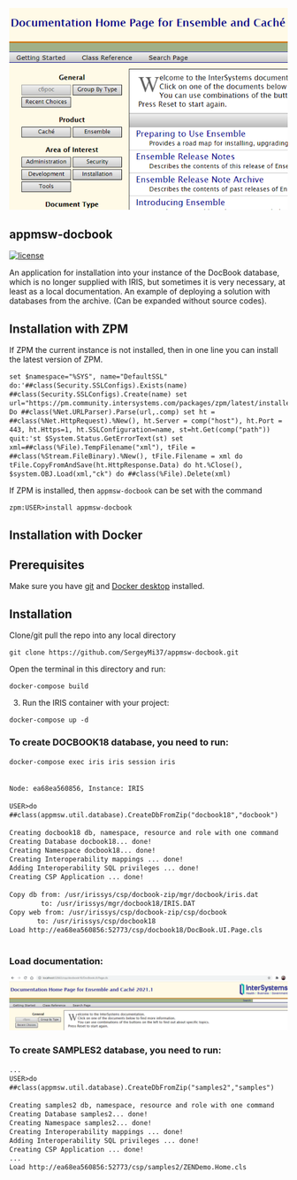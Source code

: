 ![](https://raw.githubusercontent.com/SergeyMi37/appmsw-docbook/master/doc/Screenshot_1.png)
## appmsw-docbook

[![license](https://img.shields.io/badge/License-MIT-yellow.svg)](https://opensource.org/licenses/MIT)

An application for installation into your instance of the DoсBook database, which is no longer supplied with IRIS, but sometimes it is very necessary, at least as a local documentation.
An example of deploying a solution with databases from the archive. (Can be expanded without source codes).

## Installation with ZPM

If ZPM the current instance is not installed, then in one line you can install the latest version of ZPM.
```
set $namespace="%SYS", name="DefaultSSL" do:'##class(Security.SSLConfigs).Exists(name) ##class(Security.SSLConfigs).Create(name) set url="https://pm.community.intersystems.com/packages/zpm/latest/installer" Do ##class(%Net.URLParser).Parse(url,.comp) set ht = ##class(%Net.HttpRequest).%New(), ht.Server = comp("host"), ht.Port = 443, ht.Https=1, ht.SSLConfiguration=name, st=ht.Get(comp("path")) quit:'st $System.Status.GetErrorText(st) set xml=##class(%File).TempFilename("xml"), tFile = ##class(%Stream.FileBinary).%New(), tFile.Filename = xml do tFile.CopyFromAndSave(ht.HttpResponse.Data) do ht.%Close(), $system.OBJ.Load(xml,"ck") do ##class(%File).Delete(xml)
```
If ZPM is installed, then `appmsw-docbook` can be set with the command
```
zpm:USER>install appmsw-docbook
```
## Installation with Docker

## Prerequisites
Make sure you have [git](https://git-scm.com/book/en/v2/Getting-Started-Installing-Git) and [Docker desktop](https://www.docker.com/products/docker-desktop) installed.

## Installation 
Clone/git pull the repo into any local directory

```
git clone https://github.com/SergeyMi37/appmsw-docbook.git
```

Open the terminal in this directory and run:

```
docker-compose build
```

3. Run the IRIS container with your project:

```
docker-compose up -d
```

### To create DOCBOOK18 database, you need to run:

```
docker-compose exec iris iris session iris


Node: ea68ea560856, Instance: IRIS

USER>do ##class(appmsw.util.database).CreateDbFromZip("docbook18","docbook")

Creating docbook18 db, namespace, resource and role with one command
Creating Database docbook18... done!
Creating Namespace docbook18... done!
Creating Interoperability mappings ... done!
Adding Interoperability SQL privileges ... done!
Creating CSP Application ... done!

Copy db from: /usr/irissys/csp/docbook-zip/mgr/docbook/iris.dat
        to: /usr/irissys/mgr/docbook18/IRIS.DAT
Copy web from: /usr/irissys/csp/docbook-zip/csp/docbook
       to: /usr/irissys/csp/docbook18
Load http://ea68ea560856:52773/csp/docbook18/DocBook.UI.Page.cls


```
### Load documentation:
![](https://raw.githubusercontent.com/SergeyMi37/appmsw-docbook/master/doc/Screenshot_2.png)


### To create SAMPLES2 database, you need to run:

```
...
USER>do ##class(appmsw.util.database).CreateDbFromZip("samples2","samples")

Creating samples2 db, namespace, resource and role with one command
Creating Database samples2... done!
Creating Namespace samples2... done!
Creating Interoperability mappings ... done!
Adding Interoperability SQL privileges ... done!
Creating CSP Application ... done!
...
Load http://ea68ea560856:52773/csp/samples2/ZENDemo.Home.cls
